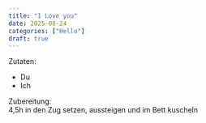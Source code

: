 ```yaml
---
title: "I Love you"
date: 2025-08-24
categories: ["Hello"]
draft: true
---
```

Zutaten:  
- Du
- Ich

Zubereitung:  
4,5h in den Zug setzen, aussteigen und im Bett kuscheln
